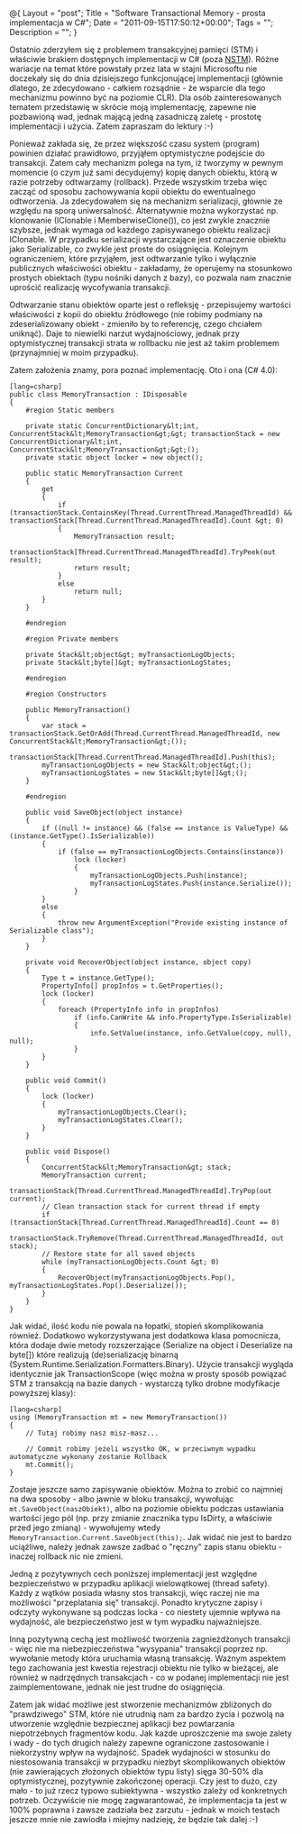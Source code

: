 @{
    Layout = "post";
    Title = "Software Transactional Memory - prosta implementacja w C#";
    Date = "2011-09-15T17:50:12+00:00";
    Tags = "";
    Description = "";
}

Ostatnio zderzyłem się z problemem transakcyjnej pamięci (STM) i właściwie brakiem dostępnych implementacji w C# (poza [NSTM](http://code.google.com/p/nstm/ "NSTM")). Różne wariacje na temat które powstały przez lata w stajni Microsoftu nie doczekały się do dnia dzisiejszego funkcjonującej implementacji (głównie dlatego, że zdecydowano - całkiem rozsądnie - że wsparcie dla tego mechanizmu powinno być na poziomie CLR). Dla osób zainteresowanych tematem przedstawię w skrócie moją implementację, zapewne nie pozbawioną wad, jednak mającą jedną zasadniczą zaletę - prostotę implementacji i użycia. Zatem zapraszam do lektury :-)
  
<!--more-->
  
Ponieważ zakłada się, że przez większość czasu system (program) powinien działać prawidłowo, przyjąłem optymistyczne podejście do transakcji. Zatem cały mechanizm polega na tym, iż tworzymy w pewnym momencie (o czym już sami decydujemy) kopię danych obiektu, którą w razie potrzeby odtwarzamy (rollback). Przede wszystkim trzeba więc zacząć od sposobu zachowywania kopii obiektu do ewentualnego odtworzenia. Ja zdecydowałem się na mechanizm serializacji, głównie ze względu na sporą uniwersalność. Alternatywnie można wykorzystać np. klonowanie (IClonable i MemberwiseClone()), co jest zwykle znacznie szybsze, jednak wymaga od każdego zapisywanego obiektu realizacji IClonable. W przypadku serializacji wystarczające jest oznaczenie obiektu jako Serializable, co zwykle jest proste do osiągnięcia. Kolejnym ograniczeniem, które przyjąłem, jest odtwarzanie tylko i wyłącznie publicznych właściwości obiektu - zakładamy, że operujemy na stosunkowo prostych obiektach (typu nośniki danych z bazy), co pozwala nam znacznie uprościć realizację wycofywania transakcji.
  
Odtwarzanie stanu obiektów oparte jest o refleksję - przepisujemy wartości właściwości z kopii do obiektu źródłowego (nie robimy podmiany na zdeserializowany obiekt - zmieniło by to referencję, czego chciałem uniknąć). Daje to niewielki narzut wydajnościowy, jednak przy optymistycznej transakcji strata w rollbacku nie jest aż takim problemem (przynajmniej w moim przypadku).
  
Zatem założenia znamy, pora poznać implementację. Oto i ona (C# 4.0):

    [lang=csharp]
    public class MemoryTransaction : IDisposable
    {
        #region Static members

        private static ConcurrentDictionary&lt;int, ConcurrentStack&lt;MemoryTransaction&gt;&gt; transactionStack = new ConcurrentDictionary&lt;int, ConcurrentStack&lt;MemoryTransaction&gt;&gt;();
        private static object locker = new object();

        public static MemoryTransaction Current
        {
            get
            {
                if (transactionStack.ContainsKey(Thread.CurrentThread.ManagedThreadId) && transactionStack[Thread.CurrentThread.ManagedThreadId].Count &gt; 0)
                {
                    MemoryTransaction result;
                    transactionStack[Thread.CurrentThread.ManagedThreadId].TryPeek(out result);
                    return result;
                }
                else
                    return null;
            }
        }

        #endregion

        #region Private members

        private Stack&lt;object&gt; myTransactionLogObjects;
        private Stack&lt;byte[]&gt; myTransactionLogStates;

        #endregion

        #region Constructors

        public MemoryTransaction()
        {
            var stack = transactionStack.GetOrAdd(Thread.CurrentThread.ManagedThreadId, new ConcurrentStack&lt;MemoryTransaction&gt;());
            transactionStack[Thread.CurrentThread.ManagedThreadId].Push(this);
            myTransactionLogObjects = new Stack&lt;object&gt;();
            myTransactionLogStates = new Stack&lt;byte[]&gt;();
        }

        #endregion

        public void SaveObject(object instance)
        {
            if ((null != instance) && (false == instance is ValueType) && (instance.GetType().IsSerializable))
            {
                if (false == myTransactionLogObjects.Contains(instance))
                    lock (locker)
                    {
                        myTransactionLogObjects.Push(instance);
                        myTransactionLogStates.Push(instance.Serialize());
                    }
            }
            else
            {
                throw new ArgumentException("Provide existing instance of Serializable class");
            }
        }

        private void RecoverObject(object instance, object copy)
        {
            Type t = instance.GetType();
            PropertyInfo[] propInfos = t.GetProperties();
            lock (locker)
            {
                foreach (PropertyInfo info in propInfos)
                    if (info.CanWrite && info.PropertyType.IsSerializable)
                    {
                        info.SetValue(instance, info.GetValue(copy, null), null);
                    }
            }
        }

        public void Commit()
        {
            lock (locker)
            {
                myTransactionLogObjects.Clear();
                myTransactionLogStates.Clear();
            }
        }

        public void Dispose()
        {
            ConcurrentStack&lt;MemoryTransaction&gt; stack;
            MemoryTransaction current;
            transactionStack[Thread.CurrentThread.ManagedThreadId].TryPop(out current);
            // Clean transaction stack for current thread if empty
            if (transactionStack[Thread.CurrentThread.ManagedThreadId].Count == 0)
                transactionStack.TryRemove(Thread.CurrentThread.ManagedThreadId, out stack);
            // Restore state for all saved objects
            while (myTransactionLogObjects.Count &gt; 0)
            {
                RecoverObject(myTransactionLogObjects.Pop(), myTransactionLogStates.Pop().Deserialize());
            }
        }
    }


Jak widać, ilość kodu nie powala na łopatki, stopień skomplikowania również. Dodatkowo wykorzystywana jest dodatkowa klasa pomocnicza, która dodaje dwie metody rozszerzające (Serialize na object i Deserialize na byte[]) które realizują (de)serializację binarną (System.Runtime.Serialization.Formatters.Binary). Użycie transakcji wygląda identycznie jak TransactionScope (więc można w prosty sposób powiązać STM z transakcją na bazie danych - wystarczą tylko drobne modyfikacje powyższej klasy):

    [lang=csharp]
    using (MemoryTransaction mt = new MemoryTransaction())
    {
        // Tutaj robimy nasz misz-masz...

        // Commit robimy jeżeli wszystko OK, w przeciwnym wypadku automatyczne wykonany zostanie Rollback
        mt.Commit();
    }


Zostaje jeszcze samo zapisywanie obiektów. Można to zrobić co najmniej na dwa sposoby - albo jawnie w bloku transakcji, wywołując `mt.SaveObject(naszObiekt)`, albo na poziomie obiektu podczas ustawiania wartości jego pól (np. przy zmianie znacznika typu IsDirty, a właściwie przed jego zmianą) - wywołujemy wtedy `MemoryTransaction.Current.SaveObject(this);`. Jak widać nie jest to bardzo uciążliwe, należy jednak zawsze zadbać o "ręczny" zapis stanu obiektu - inaczej rollback nic nie zmieni.
  
Jedną z pozytywnych cech poniższej implementacji jest względne bezpieczeństwo w przypadku aplikacji wielowątkowej (thread safety). Każdy z wątków posiada własny stos transakcji, więc raczej nie ma możliwości "przeplatania się" transakcji. Ponadto krytyczne zapisy i odczyty wykonywane są podczas locka - co niestety ujemnie wpływa na wydajność, ale bezpieczeństwo jest w tym wypadku najważniejsze.
  
Inną pozytywną cechą jest możliwość tworzenia zagnieżdżonych transakcji - więc nie ma niebezpieczeństwa "wysypania" transakcji poprzez np. wywołanie metody która uruchamia własną transakcję. Ważnym aspektem tego zachowania jest kwestia rejestracji obiektu nie tylko w bieżącej, ale również w nadrzędnych transakcjach - co w podanej implementacji nie jest zaimplementowane, jednak nie jest trudne do osiągnięcia.

Zatem jak widać możliwe jest stworzenie mechanizmów zbliżonych do "prawdziwego" STM, które nie utrudnią nam za bardzo życia i pozwolą na utworzenie względnie bezpiecznej aplikacji bez powtarzania niepotrzebnych fragmentów kodu. Jak każde uproszczenie ma swoje zalety i wady - do tych drugich należy zapewne ograniczone zastosowanie i niekorzystny wpływ na wydajność. Spadek wydajności w stosunku do niestosowania transakcji w przypadku niezbyt skomplikowanych obiektów (nie zawierających złożonych obiektów typu listy) sięga 30-50% dla optymistycznej, pozytywnie zakończonej operacji. Czy jest to dużo, czy mało - to już rzecz typowo subiektywna - wszystko zależy od konkretnych potrzeb. Oczywiście nie mogę zagwarantować, że implementacja ta jest w 100% poprawna i zawsze zadziała bez zarzutu - jednak w moich testach jeszcze mnie nie zawiodła i miejmy nadzieję, że będzie tak dalej :-)